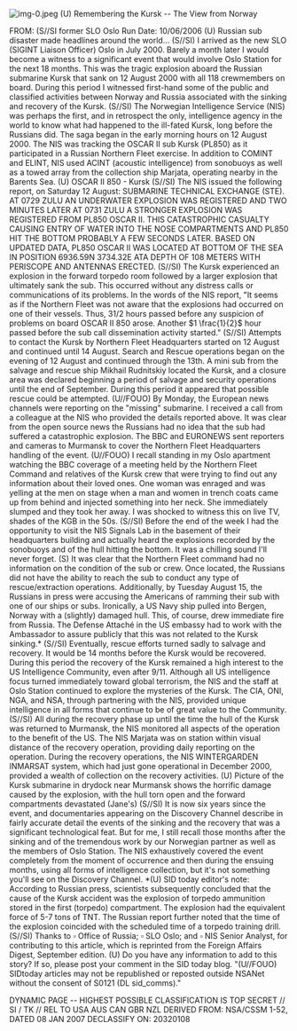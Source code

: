 ![img-0.jpeg](img-0.jpeg)
(U) Remembering the Kursk -- The View from Norway

FROM: (S//SI former SLO Oslo
Run Date: 10/06/2006
(U) Russian sub disaster made headlines around the world...
(S//SI) I arrived as the new SLO (SIGINT Liaison Officer) Oslo in July 2000. Barely a month later I would become a witness to a significant event that would involve Oslo Station for the next 18 months. This was the tragic explosion aboard the Russian submarine Kursk that sank on 12 August 2000 with all 118 crewmembers on board. During this period I witnessed first-hand some of the public and classified activities between Norway and Russia associated with the sinking and recovery of the Kursk.
(S//SI) The Norwegian Intelligence Service (NIS) was perhaps the first, and in retrospect the only, intelligence agency in the world to know what had happened to the ill-fated Kursk, long before the Russians did. The saga began in the early morning hours on 12 August 2000. The NIS was tracking the OSCAR II sub Kursk (PL850) as it participated in a Russian Northern Fleet exercise. In addition to COMINT and ELINT, NIS used ACINT (acoustic intelligence) from sonobuoys as well as a towed array from the collection ship Marjata, operating nearby in the Barents Sea.
(U) OSCAR II 850 - Kursk
(S//SI) The NIS issued the following report, on Saturday 12 August:
SUBMARINE TECHNICAL EXCHANGE (STE). AT 0729 ZULU AN UNDERWATER EXPLOSION WAS REGISTERED AND TWO MINUTES LATER AT 0731 ZULU A STRONGER EXPLOSION WAS REGISTERED FROM PL850 OSCAR II. THIS CATASTROPHIC CASUALTY CAUSING ENTRY OF WATER INTO THE NOSE COMPARTMENTS AND PL850 HIT THE BOTTOM PROBABLY A FEW SECONDS LATER. BASED ON UPDATED DATA, PL850 OSCAR II WAS LOCATED AT BOTTOM OF THE SEA IN POSITION 6936.59N 3734.32E ATA DEPTH OF 108 METERS WITH PERISCOPE AND ANTENNAS ERECTED.
(S//SI) The Kursk experienced an explosion in the forward torpedo room followed by a larger explosion that ultimately sank the sub. This occurred without any distress calls or communications of its problems. In the words of the NIS report, "It seems as if the Northern Fleet was not aware that the explosions had occurred on one of their vessels. Thus, $31 / 2$ hours passed before any suspicion of problems on board OSCAR II 850 arose. Another $1 \frac{1}{2}$ hour passed before the sub call dissemination activity started."
(S//SI) Attempts to contact the Kursk by Northern Fleet Headquarters started on 12 August and continued until 14 August. Search and Rescue operations began on the evening of 12 August and continued through the 13th. A mini sub from the salvage and rescue ship Mikhail Rudnitskiy located the Kursk, and a closure area was declared beginning a period of salvage and security operations until the end of September. During this period it appeared that possible rescue could be attempted.
(U//FOUO) By Monday, the European news channels were reporting on the "missing" submarine. I received a call from a colleague at the NIS who provided the details reported above. It was clear from the open source news the Russians had no idea that the sub had suffered a catastrophic explosion. The BBC and EURONEWS sent reporters and cameras to Murmansk to cover the Northern Fleet Headquarters handling of the event.
(U//FOUO) I recall standing in my Oslo apartment watching the BBC coverage of a meeting held by the Northern Fleet Command and relatives of the Kursk crew that were trying to find out any information about their loved ones. One woman was enraged and was yelling at the men on stage when a man and women in trench coats came up from behind and injected something into her neck. She immediately slumped and they took her away. I was shocked to witness this on live TV, shades of the KGB in the 50s.
(S//SI) Before the end of the week I had the opportunity to visit the NIS Signals Lab in the basement of their headquarters building and actually heard the explosions recorded by the sonobuoys and of the hull hitting the bottom. It was a chilling sound I'll never forget.
(S) It was clear that the Northern Fleet command had no information on the condition of the sub or crew. Once located, the Russians did not have the ability to reach the sub to conduct any type of rescue/extraction operations. Additionally, by Tuesday August 15, the Russians in press were accusing the Americans of ramming their sub with one of our ships or subs. Ironically, a US Navy ship pulled into Bergen, Norway with a (slightly) damaged hull. This, of course, drew immediate fire from Russia. The Defense Attaché in the US embassy had to work with the Ambassador to assure publicly that this was not related to the Kursk sinking.*
(S//SI) Eventually, rescue efforts turned sadly to salvage and recovery. It would be 14 months before the Kursk would be recovered. During this period the recovery of the Kursk remained a high interest to the US Intelligence Community, even after 9/11. Although all US intelligence focus turned immediately toward global terrorism, the NIS and the staff at Oslo Station continued to explore the mysteries of the Kursk. The CIA, ONI, NGA, and NSA, through partnering with the NIS, provided unique intelligence in all forms that continue to be of great value to the Community.
(S//SI) All during the recovery phase up until the time the hull of the Kursk was returned to Murmansk, the NIS monitored all aspects of the operation to the benefit of the US. The NIS Marjata was on station within visual distance of the recovery operation, providing daily reporting on the operation. During the recovery operations, the NIS WINTERGARDEN INMARSAT system, which had just gone operational in December 2000, provided a wealth of collection on the recovery activities.
(U) Picture of the Kursk submarine in drydock near Murmansk shows the horrific damage caused by the explosion, with the hull torn open and the forward compartments devastated (Jane's)
(S//SI) It is now six years since the event, and documentaries appearing on the Discovery Channel describe in fairly accurate detail the events of the sinking and the recovery that was a significant technological feat. But for me, I still recall those months after the sinking and of the tremendous work by our Norwegian partner as well as the members of Oslo Station. The NIS exhaustively covered the event completely from the moment of occurrence and then during the ensuing months, using all forms of intelligence collection, but it's not something you'll see on the Discovery Channel.
*(U) SID today editor's note: According to Russian press, scientists subsequently concluded that the cause of the Kursk accident was the explosion of torpedo ammunition stored in the first (torpedo) compartment. The explosion had the equivalent force of 5-7 tons of TNT. The Russian report further noted that the time of the explosion coincided with the scheduled time of a torpedo training drill.
(S//SI) Thanks to $\square$ Office of Russia; $\square$ SLO Oslo; and $\square$ NIS Senior Analyst, for contributing to this article, which is reprinted from the Foreign Affairs Digest, September edition.
(U) Do you have any information to add to this story? If so, please post your comment in the SID today blog.
"(U//FOUO) SIDtoday articles may not be republished or reposted outside NSANet without the consent of S0121 (DL sid_comms)."

DYNAMIC PAGE -- HIGHEST POSSIBLE CLASSIFICATION IS TOP SECRET // SI / TK // REL TO USA AUS CAN GBR NZL
DERIVED FROM: NSA/CSSM 1-52, DATED 08 JAN 2007 DECLASSIFY ON: 20320108
